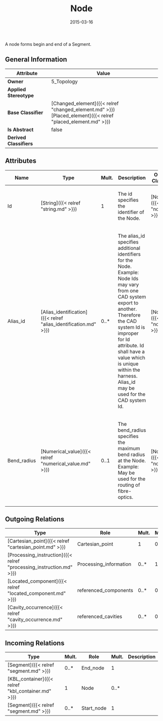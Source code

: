 ﻿---
title: Node
toc: false
type: specs
date: "2015-03-16"
draft: false
specification: KBL
version: 2.4
documentType: "Recommendation"
elementType: Class
classes:
  - Node
menu_name: kbl-2.4
---
<p>A node forms begin and end of a Segment.</p>

## General Information

| Attribute               | Value |
|-------------------------|-------|
| **Owner**               | 5_Topology |
| **Applied Stereotype**  |   |
| **Base Classifier**     | [Changed_element]({{< relref "changed_element.md" >}})<br/> [Placed_element]({{< relref "placed_element.md" >}})<br/>  |
| **Is Abstract**         | false |
| **Derived Classifiers** |   |

## Attributes
|  Name  |  Type  |  Mult.  |  Description  |  Owning Classifier  |
|--------|--------|---------|---------------|--------------|
|Id | [String]({{< relref "string.md" >}}) | 1 | <p>The id specifies the identifier of the Node.</p> | [Node]({{< relref "node.md" >}}) |
|Alias_id | [Alias_identification]({{< relref "alias_identification.md" >}}) | 0..* | <p>The alias_id specifies additional identifiers for the Node.  Example: Node Ids may vary from one CAD system export to another.  Therefore the CAD system Id is improper for Id attribute. Id shall have a value which is unique within the harness.  Alias_id may be used for the CAD system Id.</p> | [Node]({{< relref "node.md" >}}) |
|Bend_radius | [Numerical_value]({{< relref "numerical_value.md" >}}) | 0..1 | <p>The bend_radius specifies the maximum bend radius at the Node. Example: May be used for the routing of fibre-optics.</p> | [Node]({{< relref "node.md" >}}) |

## Outgoing Relations
|    Type  |   Role   |   Mult.   |   Mult.   |   Description   |
|----------|----------|-----------|-----------|-----------------|
| [Cartesian_point]({{< relref "cartesian_point.md" >}}) | Cartesian_point | 1 | 0..* |  |
| [Processing_instruction]({{< relref "processing_instruction.md" >}}) | Processing_information | 0..* | 1 |  |
| [Located_component]({{< relref "located_component.md" >}}) | referenced_components | 0..* | 0..* |  |
| [Cavity_occurrence]({{< relref "cavity_occurrence.md" >}}) | referenced_cavities | 0..* | 0..* |  |
##  Incoming Relations
|    Type  |   Mult.  |   Role    |   Mult.   |   Description  |
|----------|----------|-----------|-----------|----------------|
| [Segment]({{< relref "segment.md" >}}) | 0..* | End_node | 1 |  |
| [KBL_container]({{< relref "kbl_container.md" >}}) | 1 | Node | 0..* |  |
| [Segment]({{< relref "segment.md" >}}) | 0..* | Start_node | 1 |  |
